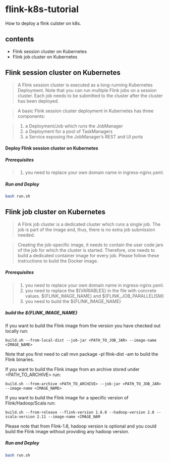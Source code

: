 # flink-k8s-tutorial
How to deploy a flink culster on k8s.

## contents
* Flink session cluster on Kubernetes
* Flink job cluster on Kubernetes


## Flink session cluster on Kubernetes
>A Flink session cluster is executed as a long-running Kubernetes Deployment. Note that you can run multiple Flink jobs on a session cluster. Each job needs to be submitted to the cluster after the cluster has been deployed.

>A basic Flink session cluster deployment in Kubernetes has three components:

> 1. a Deployment/Job which runs the JobManager
> 2. a Deployment for a pool of TaskManagers
> 3. a Service exposing the JobManager’s REST and UI ports

#### Deploy Flink session cluster on Kubernetes

##### Prerequisites
> 1. you need to replace your own domain name in ingress-nginx.yaml.


##### Run and Deploy
```bash
bash run.sh
```


## Flink job cluster on Kubernetes
> A Flink job cluster is a dedicated cluster which runs a single job. The job is part of the image and, thus, there is no extra job submission needed.

> Creating the job-specific image, it needs to contain the user code jars of the job for which the cluster is started. Therefore, one needs to build a dedicated container image for every job. Please follow these instructions to build the Docker image.


##### Prerequisites
> 1. you need to replace your own domain name in ingress-nginx.yaml.
> 2. you need to replace the ${VARIABLES} in the file with concrete values. ${FLINK_IMAGE_NAME} and ${FLINK_JOB_PARALLELISM}
> 3. you need to build the ${FLINK_IMAGE_NAME}

##### build the ${FLINK_IMAGE_NAME} 

If you want to build the Flink image from the version you have checked out locally run:

`build.sh --from-local-dist --job-jar <PATH_TO_JOB_JAR> --image-name <IMAGE_NAME>`

Note that you first need to call mvn package -pl flink-dist -am to build the Flink binaries.

If you want to build the Flink image from an archive stored under <PATH_TO_ARCHIVE> run:

`build.sh --from-archive <PATH_TO_ARCHIVE> --job-jar <PATH_TO_JOB_JAR> --image-name <IMAGE_NAME>`

If you want to build the Flink image for a specific version of Flink/Hadoop/Scala run:

`build.sh --from-release --flink-version 1.6.0 --hadoop-version 2.8 --scala-version 2.11 --image-name <IMAGE_NAM`

Please note that from Flink-1.8, hadoop version is optional and you could build the Flink image without providing any hadoop version.

##### Run and Deploy
```bash
bash run.sh
```